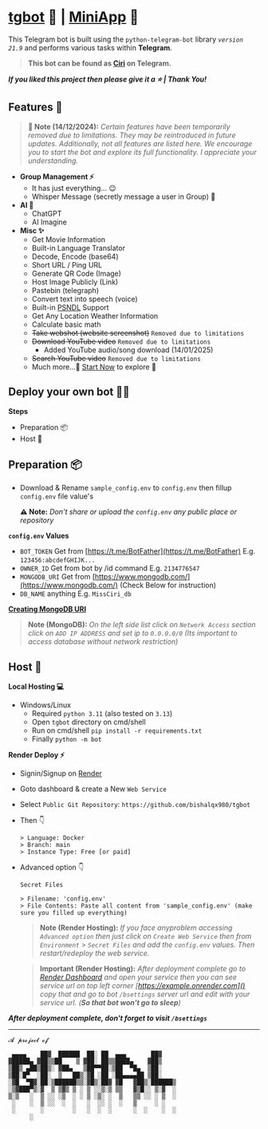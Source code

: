 # [tgbot](https://bishalqx980.github.io/tgbot) 👻 | [MiniApp](https://bishalqx980.github.io/tgbot/bot/utils/templates/) 🍊

This Telegram bot is built using the `python-telegram-bot` library *`version 21.9`* and performs various tasks within **Telegram**.

> **This bot can be found as [Ciri](https://t.me/MissCiri_bot) on Telegram.**

***If you liked this project then please give it a ⭐ | Thank You!***

## Features 🐳

> **📝 Note (14/12/2024):** _Certain features have been temporarily removed due to limitations. They may be reintroduced in future updates. Additionally, not all features are listed here. We encourage you to start the bot and explore its full functionality. I appreciate your understanding._

- **Group Management ⚡**
    - It has just everything... 😉
    - Whisper Message (secretly message a user in Group) 🤫
- **AI 🤖**
    - ChatGPT
    - AI Imagine
- **Misc ✨**
    - Get Movie Information
    - Built-in Language Translator
    - Decode, Encode (base64)
    - Short URL / Ping URL
    - Generate QR Code (Image)
    - Host Image Publicly (Link)
    - Pastebin (telegraph)
    - Convert text into speech (voice)
    - Built-in [PSNDL](https://bishalqx980.github.io/psndl/) Support
    - Get Any Location Weather Information
    - Calculate basic math
    - ~~Take webshot (website screenshot)~~ `Removed due to limitations`
    - ~~Download YouTube video~~ `Removed due to limitations`
        - Added YouTube audio/song download (14/01/2025)
    - ~~Search YouTube video~~ `Removed due to limitations`
    - Much more...🤩 [Start Now](https://t.me/MissCiri_bot) to explore 🌴

## Deploy your own bot 👩‍🚀

**Steps**

- Preparation 📦
- Host 🚀

**Preparation 📦**
---
- Download & Rename `sample_config.env` to `config.env` then fillup `config.env` file value's

    **⚠️ Note:** _Don't share or upload the `config.env` any public place or repository_

**`config.env` Values**

- `BOT_TOKEN` Get from [https://t.me/BotFather](https://t.me/BotFather) E.g. `123456:abcdefGHIJK...`
- `OWNER_ID` Get from bot by /id command E.g. `2134776547`
- `MONGODB_URI` Get from [https://www.mongodb.com/](https://www.mongodb.com/) (Check Below for instruction)
- `DB_NAME` anything E.g. `MissCiri_db`

**[Creating MongoDB URI](https://www.mongodb.com/docs/languages/python/pymongo-driver/current/get-started/#create-a-connection-string)**

> **Note (MongoDB):** _On the left side list click on `Network Access` section click on `ADD IP ADDRESS` and set ip to `0.0.0.0/0` (Its important to access database without network restriction)_

**Host 🚀**
---
**Local Hosting 💻**

- Windows/Linux
    - Required `python 3.11` (also tested on `3.13`)
    - Open `tgbot` directory on cmd/shell
    - Run on cmd/shell `pip install -r requirements.txt`
    - Finally `python -m bot`

**Render Deploy ⚡**

- Signin/Signup on [Render](https://render.com/)
- Goto dashboard & create a New `Web Service`
- Select `Public Git Repository`: `https://github.com/bishalqx980/tgbot`
- Then 👇
    ```
    > Language: Docker
    > Branch: main
    > Instance Type: Free [or paid]
    ```
- Advanced option 👇
    ```
    Secret Files

    > Filename: 'config.env'
    > File Contents: Paste all content from 'sample_config.env' (make sure you filled up everything)
    ```

    > **Note (Render Hosting):** _If you face anyproblem accessing `Advanced option` then just click on `Create Web Service` then from `Environment` > `Secret Files` and add the `config.env` values. Then restart/redeploy the web service._

    > **Important (Render Hosting):** _After deployment complete go to [Render Dashboard](https://dashboard.render.com/) and open your service then you can see service url on top left corner [https://example.onrender.com]() copy that and go to bot `/bsettings` server url and edit with your service url. (**So that bot won't go to sleep**)_

**_After deployment complete, don't forget to visit `/bsettings`_**

---

```
𝓐 𝓹𝓻𝓸𝓳𝓮𝓬𝓽 𝓸𝓯

 ▄▄▄▄    ██▓  ██████  ██░ ██  ▄▄▄       ██▓    
▓█████▄ ▓██▒▒██    ▒ ▓██░ ██▒▒████▄    ▓██▒    
▒██▒ ▄██▒██▒░ ▓██▄   ▒██▀▀██░▒██  ▀█▄  ▒██░    
▒██░█▀  ░██░  ▒   ██▒░▓█ ░██ ░██▄▄▄▄██ ▒██░    
░▓█  ▀█▓░██░▒██████▒▒░▓█▒░██▓ ▓█   ▓██▒░██████▒
░▒▓███▀▒░▓  ▒ ▒▓▒ ▒ ░ ▒ ░░▒░▒ ▒▒   ▓▒█░░ ▒░▓  ░
▒░▒   ░  ▒ ░░ ░▒  ░ ░ ▒ ░▒░ ░  ▒   ▒▒ ░░ ░ ▒  ░
 ░    ░  ▒ ░░  ░  ░   ░  ░░ ░  ░   ▒     ░ ░   
 ░       ░        ░   ░  ░  ░      ░  ░    ░  ░
      ░                                        
```
